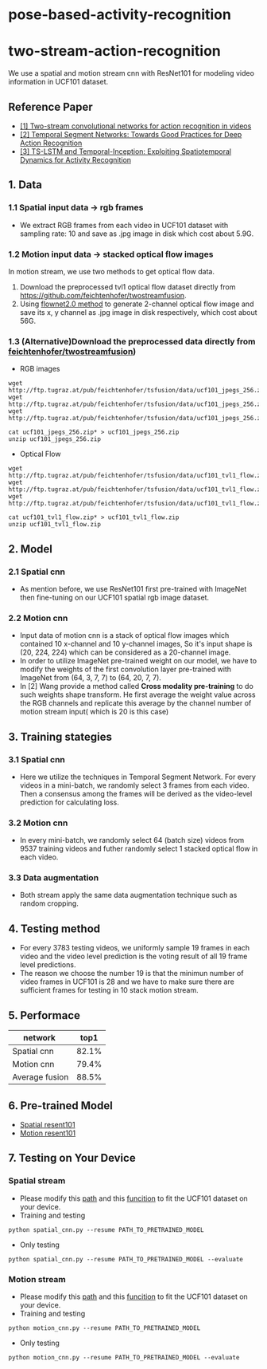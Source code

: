 # pose-based-activity-recognition

# two-stream-action-recognition
We use a spatial and motion stream cnn with ResNet101 for modeling video information in UCF101 dataset.
## Reference Paper
*  [[1] Two-stream convolutional networks for action recognition in videos](http://papers.nips.cc/paper/5353-two-stream-convolutional)
*  [[2] Temporal Segment Networks: Towards Good Practices for Deep Action Recognition](https://link.springer.com/chapter/10.1007/978-3-319-46484-8_2)
* [[3] TS-LSTM and Temporal-Inception: Exploiting Spatiotemporal Dynamics for Activity Recognition](https://arxiv.org/abs/1703.10667)

## 1. Data
  ### 1.1 Spatial input data -> rgb frames
  * We extract RGB frames from each video in UCF101 dataset with sampling rate: 10 and save as .jpg image in disk which cost about 5.9G.
  ### 1.2 Motion input data -> stacked optical flow images
  In motion stream, we use two methods to get optical flow data. 
  1. Download the preprocessed tvl1 optical flow dataset directly from https://github.com/feichtenhofer/twostreamfusion. 
  2. Using [flownet2.0 method](https://github.com/lmb-freiburg/flownet2-docker) to generate 2-channel optical flow image and save its x, y channel as .jpg image in disk respectively, which cost about 56G.
  ### 1.3 (Alternative)Download the preprocessed data directly from [feichtenhofer/twostreamfusion](https://github.com/feichtenhofer/twostreamfusion))
  * RGB images
  ```
  wget http://ftp.tugraz.at/pub/feichtenhofer/tsfusion/data/ucf101_jpegs_256.zip.001
  wget http://ftp.tugraz.at/pub/feichtenhofer/tsfusion/data/ucf101_jpegs_256.zip.002
  wget http://ftp.tugraz.at/pub/feichtenhofer/tsfusion/data/ucf101_jpegs_256.zip.003
  
  cat ucf101_jpegs_256.zip* > ucf101_jpegs_256.zip
  unzip ucf101_jpegs_256.zip
  ```
  * Optical Flow
  ```
  wget http://ftp.tugraz.at/pub/feichtenhofer/tsfusion/data/ucf101_tvl1_flow.zip.001
  wget http://ftp.tugraz.at/pub/feichtenhofer/tsfusion/data/ucf101_tvl1_flow.zip.002
  wget http://ftp.tugraz.at/pub/feichtenhofer/tsfusion/data/ucf101_tvl1_flow.zip.003
  
  cat ucf101_tvl1_flow.zip* > ucf101_tvl1_flow.zip
  unzip ucf101_tvl1_flow.zip
  ```
  

## 2. Model
  ### 2.1 Spatial cnn
  * As mention before, we use ResNet101 first pre-trained with ImageNet then fine-tuning on our UCF101 spatial rgb image dataset. 
  ### 2.2 Motion cnn
  * Input data of motion cnn is a stack of optical flow images which contained 10 x-channel and 10 y-channel images, So it's input shape is (20, 224, 224) which can be considered as a 20-channel image. 
  * In order to utilize ImageNet pre-trained weight on our model, we have to modify the weights of the first convolution layer pre-trained  with ImageNet from (64, 3, 7, 7) to (64, 20, 7, 7). 
  * In [2] Wang provide a method called **Cross modality pre-training** to do such weights shape transform. He first average the weight value across the RGB channels and replicate this average by the channel number of motion stream input( which is 20 is this case)
  
## 3. Training stategies
  ###  3.1 Spatial cnn
  * Here we utilize the techniques in Temporal Segment Network. For every videos in a mini-batch, we randomly select 3 frames from each video. Then a consensus among the frames will be derived as the video-level prediction for calculating loss.
  ### 3.2 Motion cnn
  * In every mini-batch, we randomly select 64 (batch size) videos from 9537 training videos and futher randomly select 1 stacked optical flow in each video. 
  ### 3.3 Data augmentation
  * Both stream apply the same data augmentation technique such as random cropping.
## 4. Testing method
  * For every 3783 testing videos, we uniformly sample 19 frames in each video and the video level prediction is the voting result of all 19 frame level predictions.
  * The reason we choose the number 19 is that the minimun number of video frames in UCF101 is 28 and we have to make sure there are sufficient frames for testing in 10 stack motion stream.
## 5. Performace
   
 network      | top1  |
--------------|:-----:|
Spatial cnn   | 82.1% | 
Motion cnn    | 79.4% | 
Average fusion| 88.5% |      
   
## 6. Pre-trained Model

* [Spatial resent101](https://drive.google.com/drive/folders/1gVB5StqgoDJ3IxHUn7zoTzTNxzz3du3d?usp=sharing)
* [Motion resent101](https://drive.google.com/drive/folders/1z3fYUOJx_l3BW-NSb7ti0DsyGLFk6Z7J?usp=sharing)

## 7. Testing on Your Device
  ### Spatial stream
 * Please modify this [path](https://github.com/jeffreyhuang1/two-stream-action-recognition/blob/master/spatial_cnn.py#L42) and this [funcition](https://github.com/jeffreyhuang1/two-stream-action-recognition/blob/master/dataloader/spatial_dataloader.py#L21) to fit the UCF101 dataset on your device.
 * Training and testing
 ```
 python spatial_cnn.py --resume PATH_TO_PRETRAINED_MODEL
 ```
 * Only testing
 ```
 python spatial_cnn.py --resume PATH_TO_PRETRAINED_MODEL --evaluate
 ```
 
 ### Motion stream
 *  Please modify this [path](https://github.com/jeffreyhuang1/two-stream-action-recognition/blob/master/motion_cnn.py#L44) and this [funcition](https://github.com/jeffreyhuang1/two-stream-action-recognition/blob/master/dataloader/motion_dataloader.py#L32) to fit the UCF101 dataset on your device.
  * Training and testing
 ```
 python motion_cnn.py --resume PATH_TO_PRETRAINED_MODEL
 ```
 * Only testing
 ```
 python motion_cnn.py --resume PATH_TO_PRETRAINED_MODEL --evaluate
 ```
